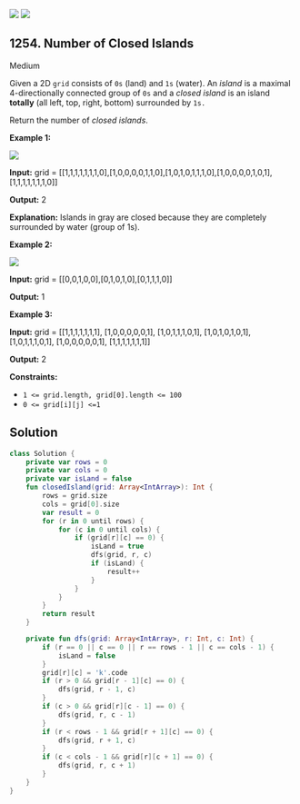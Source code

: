 [![](https://img.shields.io/github/stars/javadev/LeetCode-in-Kotlin?label=Stars&style=flat-square)](https://github.com/javadev/LeetCode-in-Kotlin)
[![](https://img.shields.io/github/forks/javadev/LeetCode-in-Kotlin?label=Fork%20me%20on%20GitHub%20&style=flat-square)](https://github.com/javadev/LeetCode-in-Kotlin/fork)

## 1254\. Number of Closed Islands

Medium

Given a 2D `grid` consists of `0s` (land) and `1s` (water). An _island_ is a maximal 4-directionally connected group of `0s` and a _closed island_ is an island **totally** (all left, top, right, bottom) surrounded by `1s.`

Return the number of _closed islands_.

**Example 1:**

![](https://assets.leetcode.com/uploads/2019/10/31/sample_3_1610.png)

**Input:** grid = \[\[1,1,1,1,1,1,1,0],[1,0,0,0,0,1,1,0],[1,0,1,0,1,1,1,0],[1,0,0,0,0,1,0,1],[1,1,1,1,1,1,1,0]]

**Output:** 2

**Explanation:** Islands in gray are closed because they are completely surrounded by water (group of 1s).

**Example 2:**

![](https://assets.leetcode.com/uploads/2019/10/31/sample_4_1610.png)

**Input:** grid = \[\[0,0,1,0,0],[0,1,0,1,0],[0,1,1,1,0]]

**Output:** 1

**Example 3:**

**Input:** grid = \[\[1,1,1,1,1,1,1], 
                   [1,0,0,0,0,0,1], 
                   [1,0,1,1,1,0,1], 
                   [1,0,1,0,1,0,1], 
                   [1,0,1,1,1,0,1], 
                   [1,0,0,0,0,0,1], 
                   [1,1,1,1,1,1,1]]

**Output:** 2

**Constraints:**

*   `1 <= grid.length, grid[0].length <= 100`
*   `0 <= grid[i][j] <=1`

## Solution

```kotlin
class Solution {
    private var rows = 0
    private var cols = 0
    private var isLand = false
    fun closedIsland(grid: Array<IntArray>): Int {
        rows = grid.size
        cols = grid[0].size
        var result = 0
        for (r in 0 until rows) {
            for (c in 0 until cols) {
                if (grid[r][c] == 0) {
                    isLand = true
                    dfs(grid, r, c)
                    if (isLand) {
                        result++
                    }
                }
            }
        }
        return result
    }

    private fun dfs(grid: Array<IntArray>, r: Int, c: Int) {
        if (r == 0 || c == 0 || r == rows - 1 || c == cols - 1) {
            isLand = false
        }
        grid[r][c] = 'k'.code
        if (r > 0 && grid[r - 1][c] == 0) {
            dfs(grid, r - 1, c)
        }
        if (c > 0 && grid[r][c - 1] == 0) {
            dfs(grid, r, c - 1)
        }
        if (r < rows - 1 && grid[r + 1][c] == 0) {
            dfs(grid, r + 1, c)
        }
        if (c < cols - 1 && grid[r][c + 1] == 0) {
            dfs(grid, r, c + 1)
        }
    }
}
```